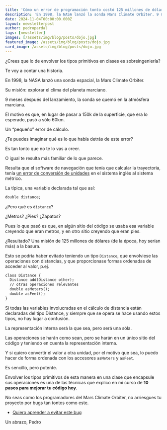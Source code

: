 ```yaml
---
title: 'Cómo un error de programación tonto costó 125 millones de dólares'
description: 'En 1998, la NASA lanzó la sonda Mars Climate Orbiter. 9 meses después del lanzamiento, la sonda se quemó en la atmósfera marciana. ¿Qué había detrás de este error?'
date: 2024-11-04T00:00:00.000Z
layout: newsletterpost
author: pedropardal
tags: [newsletter]
images: [/assets/img/blog/posts/dojo.jpg]
featured_image: /assets/img/blog/posts/dojo.jpg
card_image: /assets/img/blog/posts/dojo.jpg
---
```


¿Crees que lo de envolver los tipos primitivos en clases es sobreingeniería?

Te voy a contar una historia.

En 1998, la NASA lanzó una sonda espacial, la Mars Climate Orbiter.

Su misión: explorar el clima del planeta marciano.

9 meses después del lanzamiento, la sonda se quemó en la atmósfera marciana.

El motivo es que, en lugar de pasar a 150k de la superficie, que era lo esperado, pasó a sólo 60km.

Un “pequeño” error de cálculo.

¿Te puedes imaginar qué es lo que había detrás de este error?

Es tan tonto que no te lo vas a creer.

O igual te resulta más familiar de lo que parece.

Resulta que el software de navegación que tenía que calcular la trayectoria, tenía [un error de conversión de unidades](http://news.bbc.co.uk/2/hi/science/nature/514763.stm) en el sistema inglés al sistema métrico.

La típica, una variable declarada tal que así:

```markdown
double distance;
```

¿Pero qué es `distance`?

¿Metros? ¿Pies? ¿Zapatos?

Pues lo que pasó es que, en algún sitio del código se usaba esa variable creyendo que eran metros, y en otro sitio creyendo que eran pies.

¿Resultado? Una misión de 125 millones de dólares (de la época, hoy serían más) a la basura.

Esto se podría haber evitado teniendo un tipo `Distance`, que envolviese las operaciones con distancias, y que proporcionase formas ordenadas de acceder al valor, p.ej.

```markdown
class Distance {
  Distance add(Distance other);
  // otras operaciones relevantes
  double asMeters();
  double asFeet();
}
```

Si todas las variables involucradas en el cálculo de distancia están declaradas del tipo Distance, y siempre que se opera se hace usando estos tipos, no hay lugar a confusión.

La representación interna será la que sea, pero será una sóla.

Las operaciones se harán como sean, pero se harán en un único sitio del código y teniendo en cuenta la representación interna.

Y si quiero convertir el valor a otra unidad, por el motivo que sea, lo puedo hacer de forma ordenada con los accesores `asMeters` y `asFeet`.

Es sencillo, pero potente. 

Envolver los tipos primitivos de esta manera en una clase que encapsule sus operaciones es una de las técnicas que explico en mi curso de **10 pasos para mejorar tu código hoy**.

No seas como los programadores del Mars Climate Orbiter, no arriesgues tu proyecto por bugs tan tontos como este.

- [Quiero aprender a evitar este bug](https://academia.exeal.com/courses/object-calisthenics?utm_source=newsletter&utm_medium=web&utm_campaign=mars_climate_orbiter)

Un abrazo,
Pedro
